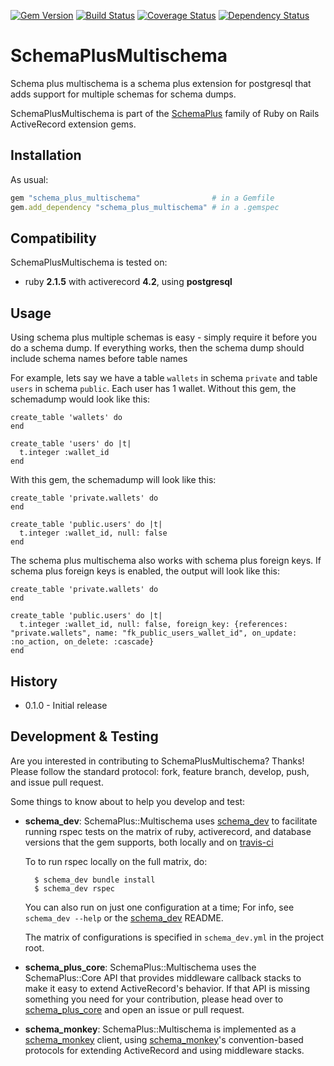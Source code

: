 [![Gem Version](https://badge.fury.io/rb/schema_plus_multischema.svg)](http://badge.fury.io/rb/schema_plus_multischema)
[![Build Status](https://secure.travis-ci.org/SchemaPlus/schema_plus_multischema.svg)](http://travis-ci.org/SchemaPlus/schema_plus_multischema)
[![Coverage Status](https://img.shields.io/coveralls/SchemaPlus/schema_plus_multischema.svg)](https://coveralls.io/r/SchemaPlus/schema_plus_multischema)
[![Dependency Status](https://gemnasium.com/lomba/schema_plus_multischema.svg)](https://gemnasium.com/SchemaPlus/schema_plus_multischema)

# SchemaPlusMultischema

Schema plus multischema is a schema plus extension for postgresql that adds support for multiple schemas for schema dumps.

SchemaPlusMultischema is part of the [SchemaPlus](https://github.com/SchemaPlus/) family of Ruby on Rails ActiveRecord extension gems.

## Installation

<!-- SCHEMA_DEV: TEMPLATE INSTALLATION - begin -->
<!-- These lines are auto-inserted from a schema_dev template -->
As usual:

```ruby
gem "schema_plus_multischema"                # in a Gemfile
gem.add_dependency "schema_plus_multischema" # in a .gemspec
```

<!-- SCHEMA_DEV: TEMPLATE INSTALLATION - end -->

## Compatibility

SchemaPlusMultischema is tested on:

<!-- SCHEMA_DEV: MATRIX - begin -->
<!-- These lines are auto-generated by schema_dev based on schema_dev.yml -->
* ruby **2.1.5** with activerecord **4.2**, using **postgresql**

<!-- SCHEMA_DEV: MATRIX - end -->

## Usage

Using schema plus multiple schemas is easy - simply require it before you do a schema dump. If everything works, then the schema dump should include schema names before table names

For example, lets say we have a table ```wallets``` in schema ```private``` and table ```users``` in schema ```public```. Each user has 1 wallet. Without this gem, the schemadump would look like this:

```
create_table 'wallets' do
end

create_table 'users' do |t|
  t.integer :wallet_id
end
```

With this gem, the schemadump will look like this:

```
create_table 'private.wallets' do
end

create_table 'public.users' do |t|
  t.integer :wallet_id, null: false
end

```

The schema plus multischema also works with schema plus foreign keys. If schema plus foreign keys is enabled, the output will look like this:

```
create_table 'private.wallets' do
end

create_table 'public.users' do |t|
  t.integer :wallet_id, null: false, foreign_key: {references: "private.wallets", name: "fk_public_users_wallet_id", on_update: :no_action, on_delete: :cascade}
end
```

## History

* 0.1.0 - Initial release

## Development & Testing

Are you interested in contributing to SchemaPlusMultischema?  Thanks!  Please follow
the standard protocol: fork, feature branch, develop, push, and issue pull
request.

Some things to know about to help you develop and test:

<!-- SCHEMA_DEV: TEMPLATE USES SCHEMA_DEV - begin -->
<!-- These lines are auto-inserted from a schema_dev template -->
* **schema_dev**:  SchemaPlus::Multischema uses [schema_dev](https://github.com/SchemaPlus/schema_dev) to
  facilitate running rspec tests on the matrix of ruby, activerecord, and database
  versions that the gem supports, both locally and on
  [travis-ci](http://travis-ci.org/SchemaPlus/schema_plus_multischema)

  To to run rspec locally on the full matrix, do:

        $ schema_dev bundle install
        $ schema_dev rspec

  You can also run on just one configuration at a time;  For info, see `schema_dev --help` or the [schema_dev](https://github.com/SchemaPlus/schema_dev) README.

  The matrix of configurations is specified in `schema_dev.yml` in
  the project root.


<!-- SCHEMA_DEV: TEMPLATE USES SCHEMA_DEV - end -->

<!-- SCHEMA_DEV: TEMPLATE USES SCHEMA_PLUS_CORE - begin -->
<!-- These lines are auto-inserted from a schema_dev template -->
* **schema_plus_core**: SchemaPlus::Multischema uses the SchemaPlus::Core API that
  provides middleware callback stacks to make it easy to extend
  ActiveRecord's behavior.  If that API is missing something you need for
  your contribution, please head over to
  [schema_plus_core](https://github.com/SchemaPlus/schema_plus_core) and open
  an issue or pull request.

<!-- SCHEMA_DEV: TEMPLATE USES SCHEMA_PLUS_CORE - end -->

<!-- SCHEMA_DEV: TEMPLATE USES SCHEMA_MONKEY - begin -->
<!-- These lines are auto-inserted from a schema_dev template -->
* **schema_monkey**: SchemaPlus::Multischema is implemented as a
  [schema_monkey](https://github.com/SchemaPlus/schema_monkey) client,
  using [schema_monkey](https://github.com/SchemaPlus/schema_monkey)'s
  convention-based protocols for extending ActiveRecord and using middleware stacks.

<!-- SCHEMA_DEV: TEMPLATE USES SCHEMA_MONKEY - end -->
